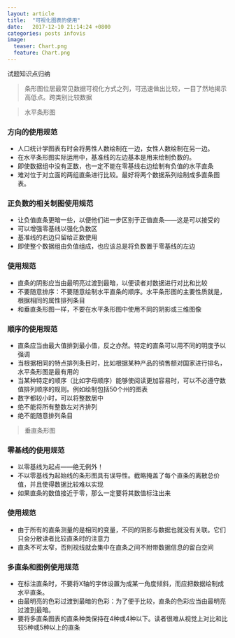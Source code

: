 ```yaml
---
layout: article
title:  "可视化图表的使用"
date:   2017-12-10 21:14:24 +0800
categories: posts infovis 
image:
  teaser: Chart.png
  feature: Chart.png
---
```

试题知识点归纳
>  条形图位居最常见数据可视化方式之列，可迅速做出比较，一目了然地揭示高低点。跨类别比较数据

>  水平条形图
### 方向的使用规范
- 人口统计学图表有时会将男性人数绘制在一边，女性人数绘制在另一边。 
- 在水平条形图实际运用中，基准线的左边基本是用来绘制负数的。 
- 即使数据组中没有正数，也一定不能在零基线右边绘制有负值的水平直条 
- 难对位于对立面的两组直条进行比较。最好将两个数据系列绘制成多直条图表。 

### 正负数的相关制图使用规范
- 让负值直条更暗一些，以便他们进一步区别于正值直条——这是可以接受的
- 可以增强零基线以强化负数区
- 基准线的右边只留给正数使用
- 即使整个数据组由负值组成，也应该总是将负数置于零基线的左边

### 使用规范
- 直条的阴影应当由最明亮过渡到最暗，以便读者对数据进行对比和比较
- 不要随意排序：不要随意绘制水平直条的顺序。水平条形图的主要性质就是，根据相同的属性排列条目
- 和垂直条形图一样，不要在水平条形图中使用不同的阴影或三维图像

### 顺序的使用规范
- 直条应当由最大值排到最小值，反之亦然。特定的直条可以用不同的明度予以强调
- 当根据相同的特点排列条目时，比如根据某种产品的销售额对国家进行排名，水平条形图是最有用的
- 当某种特定的顺序（比如字母顺序）能够使阅读更加容易时，可以不必遵守数值排列顺序的规则。例如绘制包括50个州的图表
- 数字都较小时，可以将整数居中 
- 绝不能将所有整数左对齐排列 
- 绝不能随意排列条目

>  垂直条形图
### 零基线的使用规范
- 以零基线为起点——绝无例外！
- 不以零基线为起始线的条形图具有误导性。截略掩盖了每个直条的离散总价值，并且使得数据比较难以实现
- 如果直条的数值接近于零，那么一定要将其数值标注出来

### 使用规范
- 由于所有的直条测量的是相同的变量，不同的阴影与数据也就没有关联。它们只会分散读者比较直条时的注意力
- 直条不可太窄，否則视线就会集中在直条之间不附带数据信息的留白空间

### 多直条和图例使用规范
- 在标注直条时，不要将X轴的字体设置为成某一角度倾斜，而应把数据绘制成水平直条。 
- 由最明亮的色彩过渡到最暗的色彩：为了便于比较，直条的色彩应当由最明亮过渡到最暗。 
- 要将多直条图表的直条种类保持在4种或4种以下。读者很难从视觉上对比和比较5种或5种以上的直条
